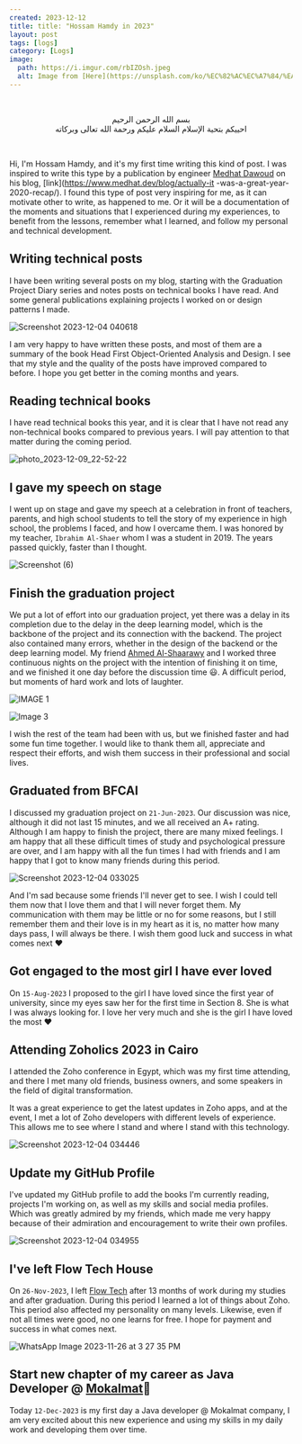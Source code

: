 ```yaml
---
created: 2023-12-12
title: title: "Hossam Hamdy in 2023"
layout: post
tags: [logs]
category: [Logs]
image:
  path: https://i.imgur.com/rbIZOsh.jpeg
  alt: Image from [Here](https://unsplash.com/ko/%EC%82%AC%EC%A7%84/%EA%B0%88%EC%83%89-%EC%B1%85-%EA%B7%BC%EC%A0%91-%EC%B4%AC%EC%98%81-%EC%82%AC%EC%A7%84-_nm_mZ4Cs2I)
---
```


<br>
<div align="center">

بسم الله الرحمن الرحيم <br> احييكم بتحية الإسلام السلام عليكم ورحمة الله تعالى وبركاته

</div>
<br>

Hi, I'm Hossam Hamdy, and it's my first time writing this kind of post. I was inspired to write this type by a publication by engineer [Medhat Dawoud](https://twitter.com/med7atdawoud) on his blog, [link](https://www.medhat.dev/blog/actually-it -was-a-great-year-2020-recap/). I found this type of post very inspiring for me, as it can motivate other to write, as happened to me. Or it will be a documentation of the moments and situations that I experienced during my experiences, to benefit from the lessons, remember what I learned, and follow my personal and technical development.

## Writing technical posts

I have been writing several posts on my blog, starting with the Graduation Project Diary series and notes posts on technical books I have read. And some general publications explaining projects I worked on or design patterns I made.

![Screenshot 2023-12-04 040618](https://github.com/0xGhazy/0xGhazy/assets/60070427/f7b6e188-6a21-4b56-9a54-ee5d5ecd4498)

I am very happy to have written these posts, and most of them are a summary of the book Head First Object-Oriented Analysis and Design. I see that my style and the quality of the posts have improved compared to before. I hope you get better in the coming months and years.

## Reading technical books

I have read technical books this year, and it is clear that I have not read any non-technical books compared to previous years. I will pay attention to that matter during the coming period.

![photo_2023-12-09_22-52-22](https://github.com/0xGhazy/0xGhazy/assets/60070427/239df298-d226-46d1-92d4-8defe49d8667)

## I gave my speech on stage

I went up on stage and gave my speech at a celebration in front of teachers, parents, and high school students to tell the story of my experience in high school, the problems I faced, and how I overcame them. I was honored by my teacher, `Ibrahim Al-Shaer` whom I was a student in 2019. The years passed quickly, faster than I thought.

![Screenshot (6)](https://github.com/0xGhazy/0xGhazy/assets/60070427/a97569d0-b63d-4388-8691-bd95314b3cdc)

## Finish the graduation project

We put a lot of effort into our graduation project, yet there was a delay in its completion due to the delay in the deep learning model, which is the backbone of the project and its connection with the backend. The project also contained many errors, whether in the design of the backend or the deep learning model. My friend [Ahmed Al-Shaarawy](https://www.linkedin.com/in/marconoyet/) and I worked three continuous nights on the project with the intention of finishing it on time, and we finished it one day before the discussion time 😃. A difficult period, but moments of hard work and lots of laughter.

![IMAGE 1](https://github.com/0xGhazy/0xGhazy/assets/60070427/86470e98-cfda-4c0f-a4ca-bea6ad94e7ee)

![Image 3](https://github.com/0xGhazy/0xGhazy/assets/60070427/8686f9ef-6e5e-4151-8241-49f547c43281)

I wish the rest of the team had been with us, but we finished faster and had some fun time together. I would like to thank them all, appreciate and respect their efforts, and wish them success in their professional and social lives.

## Graduated from BFCAI

I discussed my graduation project on `21-Jun-2023`. Our discussion was nice, although it did not last 15 minutes, and we all received an A+ rating. Although I am happy to finish the project, there are many mixed feelings. I am happy that all these difficult times of study and psychological pressure are over, and I am happy with all the fun times I had with friends and I am happy that I got to know many friends during this period.

![Screenshot 2023-12-04 033025](https://github.com/0xGhazy/0xGhazy/assets/60070427/3916ca76-fb76-406a-939e-6de9d6b4257b)

And I'm sad because some friends I'll never get to see. I wish I could tell them now that I love them and that I will never forget them. My communication with them may be little or no for some reasons, but I still remember them and their love is in my heart as it is, no matter how many days pass, I will always be there. I wish them good luck and success in what comes next ❤

## Got engaged to the most girl I have ever loved

On `15-Aug-2023` I proposed to the girl I have loved since the first year of university, since my eyes saw her for the first time in Section 8. She is what I was always looking for. I love her very much and she is the girl I have loved the most ❤

## Attending Zoholics 2023 in Cairo

I attended the Zoho conference in Egypt, which was my first time attending, and there I met many old friends, business owners, and some speakers in the field of digital transformation.

It was a great experience to get the latest updates in Zoho apps, and at the event, I met a lot of Zoho developers with different levels of experience. This allows me to see where I stand and where I stand with this technology.

![Screenshot 2023-12-04 034446](https://github.com/0xGhazy/0xGhazy/assets/60070427/f8e5d1cb-f230-4d46-8661-039255ce73d4)

## Update my GitHub Profile

I've updated my GitHub profile to add the books I'm currently reading, projects I'm working on, as well as my skills and social media profiles. Which was greatly admired by my friends, which made me very happy because of their admiration and encouragement to write their own profiles.

![Screenshot 2023-12-04 034955](https://github.com/0xGhazy/0xGhazy/assets/60070427/4db83094-be7f-4aad-8fd8-9dbdd5d88779)

## I've left Flow Tech House

On `26-Nov-2023`, I left [Flow Tech](https://www.linkedin.com/feed/update/urn:li:activity:7134533025891037184/) after 13 months of work during my studies and after graduation. During this period I learned a lot of things about Zoho. This period also affected my personality on many levels. Likewise, even if not all times were good, no one learns for free. I hope for payment and success in what comes next.

![WhatsApp Image 2023-11-26 at 3 27 35 PM](https://github.com/0xGhazy/0xGhazy/assets/60070427/d8e86a6b-83f6-4584-a1b4-31b730840b08)

## Start new chapter of my career as Java Developer @ [Mokalmat](https://www.linkedin.com/company/mokalmat/)🎉

Today `12-Dec-2023` is my first day a Java developer @ Mokalmat company, I am very excited about this new experience and using my skills in my daily work and developing them over time.